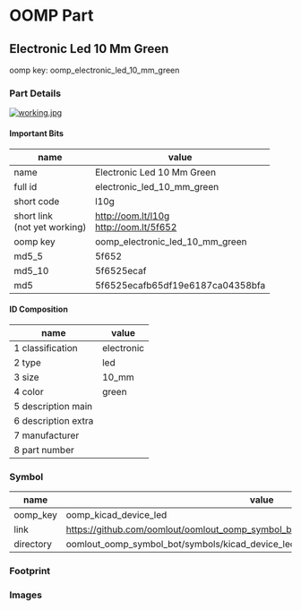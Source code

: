 # OOMP Part  
## Electronic Led 10 Mm Green  
  
oomp key: oomp_electronic_led_10_mm_green  
  
### Part Details  
  
[![working.jpg](working_600.jpg)](working.jpg)  
  
#### Important Bits  
| name | value | 
| --- | --- | 
| name | Electronic Led 10 Mm Green | 
| full id | electronic_led_10_mm_green | 
| short code | l10g | 
| short link<br>(not yet working) | http://oom.lt/l10g<br>http://oom.lt/5f652 | 
| oomp key | oomp_electronic_led_10_mm_green | 
| md5_5 | 5f652 | 
| md5_10 | 5f6525ecaf | 
| md5 | 5f6525ecafb65df19e6187ca04358bfa | 
#### ID Composition  
| name | value | 
| --- | --- | 
| 1 classification | electronic | 
| 2 type | led | 
| 3 size | 10_mm | 
| 4 color | green | 
| 5 description main |  | 
| 6 description extra |  | 
| 7 manufacturer |  | 
| 8 part number |  | 
### Symbol  
| name | value | 
| --- | --- | 
| oomp_key | oomp_kicad_device_led | 
| link | https://github.com/oomlout/oomlout_oomp_symbol_bot/tree/main/symbols/kicad_device_led | 
| directory | oomlout_oomp_symbol_bot/symbols/kicad_device_led//working/working.kicad_sym | 
### Footprint  
### Images  
